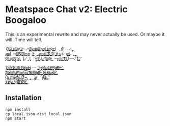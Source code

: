 # Meatspace Chat v2: Electric Boogaloo

This is an experimental rewrite and may never actually be used. Or maybe it will. Time will tell.

    T̙̟̭̭̬͈͝ͅͅḩ͍̯͓͍̣̩̗̠̕͜i̷͓͔̱̠̻͞ͅș̺̣͢ ͎̦̼̪͓̮̪́͢į̴̰̘̰̺ͅs̵̘̥̱͠ ̴͏̲͔̳̘̪̩̝a̖̹͔͈͔̠n҉̬͉̝̝͜ ̼̺̻̦͉̥e̴̷̙̗x̘̼̪̣̬͢͠ͅͅp͉͖̘̱͓͈̭̗̀ȩ̨͚͉r̦̳͇̺̮i̴̷̭͇̙̺̞͎̻͎͢m̷̖͔͎͇̣̤͚̪͢͠é̬͈͈n̷̻͕̫t̵̩̦̦̫̪̳̞ͅa̯̥̤͍̕l͈̻̫̱̜̲͇̖͠ ̵̢͚͕̪͘ͅͅr̞̼̘̭̬̝͉͕̻͢e̵̠̠͕̲͖ẃ̶̲͇͚͈̗r̵̖̖̹͇̪͟í̲̥̲́ţ̛̣̱͉͞e̴̵̷̜̩̝ ̢̮̗̦͟
    ̥̲̹͚͈̠a̷̖͉̖n͎̦͉̯͔̠̘̳̱d̠̻͕ ̶̯̮̀m҉͉̱̹̣̙͝ͅa̶̦̠͎͈͝y҉̷͕͟ ҉̮̞͔͖̝̤͝ņ̥͕͙̖e͓͔̺̭͙v͏̥̦̙͈̗͉e̬̠͘r̵͈̤̲̳͔̲̬̀ ̤̰̺̲̺a̷̳̗̗͎ͅͅc̵̢͖̙͔̥͔͙̻̲t̜̟̪̫͢ư̳͇̫͓á̤̙͙͙͈ḻ̛̠̙̭͉̙̖̞͝͠l̸̸̰̠̦̟̥̜̝̘̰͠y̢̺̯̮̻͙͓ ̜̠̩̠̹̮͟͡b̡҉͍̭̜̘̳̖̤̺̜e̥̦ ̝̱͇̰̯̘̠͔u͏̝̥̹̣̤s̛̝e̷̡̟̟͍̖͍̰̫̠ͅd̡͈̳̞̞̫̲.̡̨̝̩̰ ̨̠̬̘̞̩́͜
    ̶̰̞͔͇̀O҉̹̱̘̼̀r͖̘͉̱̠̮͢ ̧̧͇̝̠͓̮̙͔̱̝m̮͖̺͈͠a̷͍̙͔̰̮̺͡͝y̜̙b̢͉̝̣͈͓̞̳é̩̮͎̘̯̞͓͎͓ ͏̫̪i̸̭̯̪͘t̕͏̩̮̜̫͔̩͉̣ ̛̻̩̀w̤͈͍̗͡ͅi͓̘̰̤̭̞̦l̠̦̬̤̙̕l͓̗̩̻̦.̫̣̳̞̺͓͍ ̴̣̰͠Ṭ̯̰͚̩̹͓͍͎́į̗̯̯̘̠̼͖͓̠͡m̷̟͔͕̱͝è̱̦̙͈̱̲̺̲̱͢ ̴̨̯̭w̮͕̯͎̩͘i̯̜͢l̶͚͇͔l̛͚̜̺̮͎̤̫͎ ̛͇̹̮͉͢͞t҉̫͕̫̹̳̭̤e̬̩̫̜̪͉l̶̴̸̤̪̬l͏҉̣̘̠̟̰͙̮̯.̧̯͠ͅ

    T̛́͏̻͉͔̳̻͉̪̭̪̜͖̭ͅḩ̡͎͈͎̙̼̺̠̬͉̺̘̮̳͉̣͈́̕͞ͅí̶̦̳͍̳̼̯͍͚͕̥͉̖́͢ͅș̴͎̫̞͔̘̬̩̬̤͚̙̻̘̞͎͓̯͝ ̛͓͙̲̮̱̥̖̰̺̹͈͓̫͖̭͚͈͞į̷̨̡̳̼̫̪̜͖͕͈̥͓̦̳̹̦ͅs̲̲̦̮̭͉̮̲̞̣̝͞ ̨͏̨̯͇̥͎͚͓͖̞͉̬̳̘̩̣̩̯̬͍͕a̫̜̹̟͙̯͖̰̻̟͍̰̺͠͠ͅṋ̡̨̤̫̣̤̠̩̖̖̖̘̼̹̘͇͇̳͟ ̴̭̥̯̞̱̭̹̦̝̫̫͔̬̪̺̱̘̖͡e͜҉̨͚̼̪̖͉̳͚̙̟̗̫̦͟x̸̛͉̝̞̘̬͕̞̤̠p̵̥̮̞̳͎͉͔͔̙̪̪͜ȩ̢̛̝̫͓̫͍̝͔r̷̶̭̭͔̹͖̞̮̯̯̥͉̜͜͜i̵̴̡҉̧͇̳̺̣̗̹̜͇͖̜̩̝̟̞͕m̸̴̨͖̯͉͓̗é̕̕҉̸̫͎̖̞̳̘͈̰̟̪ņ̢̧̘͙͔̲͍̻̞͇̦̘̱̹̞͕̤͙͘ͅt̡̨̳͈̯̹͚̙̭͕͕̲͜ͅa̷̠͕̦̟̻̻͕͔̮̰͉̝̤̰̲̻̕͢ͅl̨̡͔͍̗̭̟̙͎͖̪̼̮̗͈̘ ̸̷̣̗̖͓̭̯̙̬͢͡ŗ̶͉̱̭̼̥͖̙̪̰ͅͅe͓̝̥̝̗̰̮̞͡ẃ̵̸͇͍̠̗̳͚̖̫̝̝͜r̷̸̴̛̖̩̜͎̳͇̭͉̼͙̣͈̻̳̝̬̣̠͝í̶͚̺̠͚͖̠̯̕ţ̶͕͈̮̲̱̹̠̝̜͢e͏̴̵̼̺̺̖̜̦͇̝͍͕̗̀̀ ͟͏̛͏̠̟͈͔͙̤̣͕ ̡̡̙͙̺̮̞̳͕̥̞
    ̧̡̭͓͕̼̞̣̹̘̙̕͠à҉̪̻̞̤̟͇̝̫̩͎̫̫n̶̳̦͇̹̣͙͙̠͖͈͎̬̳̜̥̲͇͙̮͘͡d̸͎̳̼̙̟͍̪̭̹͖͉͈͕̤̯̤́͢ ̶͍̜̳̫͚͚͉̟̟͚̻͞m̨̨̭̜̳͇̘̝̗͉̘̩̘̯̝̺̀ͅa͡͝͏̣̦̖̺̦̳̠͓͓̙̼̥y̞̗̟̰̹̦̠̙͍̘̜̮̖̰͉͞ ̵̢͏̪̲̫͕̗̼̮̱̥͙̺͚͇̭̹͈̹ņ̀͏̷͎̥͓̥̱̭͕͟e̕͏̛͍̗̱̫̩͎̖̭̠̻̣̖͇̮͚̱̼̼̲͟v͙̪̮̹͉̥̞͢ę̡̱͇̱̥̯͓̣͉͉͇̰̥̤̘̞ͅr̰̭͎̺̖̺̻͇͉̠̝̯̭͞͞ ͞͏̴̟͇̝̫̯̮̭̼͖̤̘̫̞͡a̶̢̛͔͍͖̺̖̤͉͖̱͎͙̮̤̳̫̰̺̞͕ç̮̞̯͖͚͈̳̱͜͟͝͝t̶̝͔̻͉̟͔͖̺̘̝̩̮̲̝̻͔̠͠ư̶̢̟̬̞̱̝͙̭͇͙̱̠̲͚̠á҉̸̡̧̡̼̜̗͍̝̝̣͉͍͙ͅḻ̴̸̰̯̘̱̳͎̫̰l̨͢͏̘̲̰̘̝̰̺̥̫͉͙͝y͏̧̗̞͇̖ͅ ͍̘͎̬̜̠́b͞҉̵̗̦̥̖̬̞̩͇̯͇é̲̺̹͓͙̘͓̺͎̮̫̥̠̦͚͕̝͘ ̸̴̧͠͏̘̥̜̮͇u̵̢̡͖͖͖̯̘̖̪͚̲͓̠͍͍͙͔͖͈͘ͅś̡̜̙̥͈͕̩̙͖͔̼̟̦̗͍̙͚̙̗̮͘ȩ̵̥̮̪̻͔͎́͜d̷͈͎̠̹͈̻͎͚͉́̕͘͜.̴̸̧̩͔̱̘͖̠̜͎̩͙͜͢ ̛̥̼͚͙̘͚͇̰́̕͢ ̢̧͏̲̫̖̞̱ͅ
    ̴͉̣͉̟̮̯̥͉͖͟͠͡ͅÒ̷̜̦̫͉̘͔̼̟̙͍̰̫͇̥̝͇͉͓ŗ̭̲̼̖̝̳͜͢ ̧͓͇͉͝m̴̙̝̰̺̩̰̻̹̕͟ͅą̵̙̩̤̞͓̬̖̻̟̲̼́͢͢y̴̺̻̘̳̼̯̲̞͞͞b̡̛̻̰͙̟̱̯̫͉é̥̲̜̭̣̝̪͇́͘͟͝ ͟͡͏̣̖̖̬i̧̠͎̻̘̥̪̱̺̞̘̯̻̤͞͞t͏̶̨̢̜̞̙̭̱̲̳ ̡̼̯̰̮̫͔͙̹͇̘̬̥̖͙̙̪̀w̙̞̞̲͘i̴̴̹̫̣̥̩̦̥ͅl҉҉̶̷̩̘͉͈̭̙̹̪̗̭̬̀l̷͚̰͓̳̠̦͖̖̯̜̝̹̗̥̯͉̲͈͡.̻̭͔̩̤̰̬̕͢ ̢̛͕͍͕̮̮̞̻͟͝͠ͅ
    ̷̵̦̭͉̭̟̘̖̪̜̦̪̰̩͇͕̰͖̠̖Ţ̣̬̰̼͢ͅį̵̸̸̷̪̼̤̳̤͇̼̮̝̖ͅḿ̷̢͎̙̼̳̩͖͖̠͕͖͍͕̖͚̜͚ę̢̬͔̪͍̭̞̦̥̣͇̪̀ ̨̝͕̦̦̫̪̘̘̗̘͓̮̣̕w̡̛̤͙̗̼̘í̶̼͎̫͙̩̕͟͝ļ̷͇̳͙̰̟̬̰͙͕̪̳̤̺̪̠̳̹̀͘ḽ̯̼̩̕͘͢ͅ ̴̡̜͈̪̣̞̲̕͟͢t̵̷͈̤͙̟̞͔̝͈͎̕͠é̵̵̛̞̖͎̩̗͓̪̻l̸̼̖̗̳̯͟͡l̵̢̛͖͔͎͈̺̤̰̗̬͍̖̭͖͓̱̀͝ͅ.̴̢̭̱͉̹̦͍͉͖̦͍̙̠̮̜̮̀́͟

## Installation

    npm install
    cp local.json-dist local.json
    npm start
